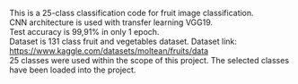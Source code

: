This is a 25-class classification code for fruit image classification. <br />
CNN architecture is used with transfer learning VGG19. <br />
Test accuracy is 99,91% in only 1 epoch. <br />
Dataset is 131 class fruit and vegetables dataset. Dataset link: https://www.kaggle.com/datasets/moltean/fruits/data <br />
25 classes were used within the scope of this project. The selected classes have been loaded into the project. 
